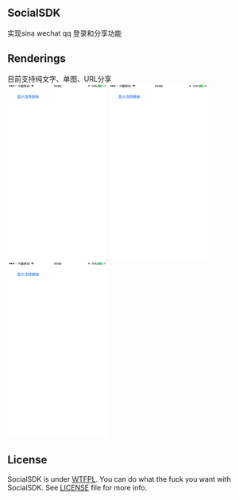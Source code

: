 ## SocialSDK
实现sina wechat qq 登录和分享功能
## Renderings
目前支持纯文字、单图、URL分享</br>
<img src="Images/新浪纯文本分享.gif" width="200">
<img src="Images/新浪图片分享.gif" width="200">
<img src="Images/新浪纯文本分享.gif" width="200">
## License
SocialSDK is under [WTFPL](http://www.wtfpl.net/). You can do what the fuck you want with SocialSDK. See [LICENSE](LICENSE) file for more info.
